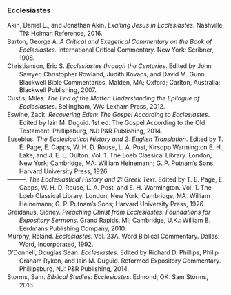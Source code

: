 ### Ecclesiastes

<div class="csl-bib-body" style="line-height: 1.35; margin-left: 2em; text-indent:-2em;">
  <div class="csl-entry">Akin, Daniel L., and Jonathan Akin. <i>Exalting Jesus in Ecclesiastes</i>. Nashville, TN: Holman Reference, 2016.</div>
  <span class="Z3988" title="url_ver=Z39.88-2004&amp;ctx_ver=Z39.88-2004&amp;rfr_id=info%3Asid%2Fzotero.org%3A2&amp;rft_val_fmt=info%3Aofi%2Ffmt%3Akev%3Amtx%3Abook&amp;rft.genre=book&amp;rft.btitle=Exalting%20Jesus%20in%20Ecclesiastes&amp;rft.place=Nashville%2C%20TN&amp;rft.publisher=Holman%20Reference&amp;rft.aufirst=Daniel%20L.&amp;rft.aulast=Akin&amp;rft.au=Daniel%20L.%20Akin&amp;rft.au=Jonathan%20Akin&amp;rft.date=2016"></span>
  <div class="csl-entry">Barton, George A. <i>A Critical and Exegetical Commentary on the Book of Ecclesiastes.</i> International Critical Commentary. New York: Scribner, 1908.</div>
  <span class="Z3988" title="url_ver=Z39.88-2004&amp;ctx_ver=Z39.88-2004&amp;rfr_id=info%3Asid%2Fzotero.org%3A2&amp;rft_val_fmt=info%3Aofi%2Ffmt%3Akev%3Amtx%3Abook&amp;rft.genre=book&amp;rft.btitle=A%20critical%20and%20exegetical%20commentary%20on%20the%20book%20of%20Ecclesiastes.&amp;rft.place=New%20York&amp;rft.publisher=Scribner&amp;rft.series=International%20Critical%20Commentary&amp;rft.aufirst=George%20A.&amp;rft.aulast=Barton&amp;rft.au=George%20A.%20Barton&amp;rft.date=1908"></span>
  <div class="csl-entry">Christianson, Eric S. <i>Ecclesiastes through the Centuries</i>. Edited by John Sawyer, Christopher Rowland, Judith Kovacs, and David M. Gunn. Blackwell Bible Commentaries. Malden, MA; Oxford; Carlton, Australia: Blackwell Publishing, 2007.</div>
  <span class="Z3988" title="url_ver=Z39.88-2004&amp;ctx_ver=Z39.88-2004&amp;rfr_id=info%3Asid%2Fzotero.org%3A2&amp;rft_val_fmt=info%3Aofi%2Ffmt%3Akev%3Amtx%3Abook&amp;rft.genre=book&amp;rft.btitle=Ecclesiastes%20through%20the%20Centuries&amp;rft.place=Malden%2C%20MA%3B%20Oxford%3B%20Carlton%2C%20Australia&amp;rft.publisher=Blackwell%20Publishing&amp;rft.series=Blackwell%20Bible%20Commentaries&amp;rft.aufirst=Eric%20S.&amp;rft.aulast=Christianson&amp;rft.au=Eric%20S.%20Christianson&amp;rft.au=John%20Sawyer&amp;rft.au=Christopher%20Rowland&amp;rft.au=Judith%20Kovacs&amp;rft.au=David%20M.%20Gunn&amp;rft.date=2007"></span>
  <div class="csl-entry">Custis, Miles. <i>The End of the Matter: Understanding the Epilogue of Ecclesiastes</i>. Bellingham, WA: Lexham Press, 2012.</div>
  <span class="Z3988" title="url_ver=Z39.88-2004&amp;ctx_ver=Z39.88-2004&amp;rfr_id=info%3Asid%2Fzotero.org%3A2&amp;rft_val_fmt=info%3Aofi%2Ffmt%3Akev%3Amtx%3Abook&amp;rft.genre=book&amp;rft.btitle=The%20End%20of%20the%20Matter%3A%20Understanding%20the%20Epilogue%20of%20Ecclesiastes&amp;rft.place=Bellingham%2C%20WA&amp;rft.publisher=Lexham%20Press&amp;rft.aufirst=Miles&amp;rft.aulast=Custis&amp;rft.au=Miles%20Custis&amp;rft.date=2012"></span>
  <div class="csl-entry">Eswine, Zack. <i>Recovering Eden: The Gospel According to Ecclesiastes</i>. Edited by Iain M. Duguid. 1st ed. The Gospel According to the Old Testament. Phillipsburg, NJ: P&amp;R Publishing, 2014.</div>
  <span class="Z3988" title="url_ver=Z39.88-2004&amp;ctx_ver=Z39.88-2004&amp;rfr_id=info%3Asid%2Fzotero.org%3A2&amp;rft_val_fmt=info%3Aofi%2Ffmt%3Akev%3Amtx%3Abook&amp;rft.genre=book&amp;rft.btitle=Recovering%20Eden%3A%20The%20Gospel%20according%20to%20Ecclesiastes&amp;rft.place=Phillipsburg%2C%20NJ&amp;rft.publisher=P%26R%20Publishing&amp;rft.edition=1st%20ed.&amp;rft.series=The%20Gospel%20according%20to%20the%20Old%20Testament&amp;rft.aufirst=Zack&amp;rft.aulast=Eswine&amp;rft.au=Zack%20Eswine&amp;rft.au=Iain%20M.%20Duguid&amp;rft.date=2014"></span>
  <div class="csl-entry">Eusebius. <i>The Ecclesiastical History and 2: English Translation</i>. Edited by T. E. Page, E. Capps, W. H. D. Rouse, L. A. Post, Kirsopp Warmington E. H., Lake, and J. E. L. Oulton. Vol. 1. The Loeb Classical Library. London; New York; Cambridge, MA: William Heinemann; G. P. Putnam’s Sons; Harvard University Press, 1926.</div>
  <span class="Z3988" title="url_ver=Z39.88-2004&amp;ctx_ver=Z39.88-2004&amp;rfr_id=info%3Asid%2Fzotero.org%3A2&amp;rft_val_fmt=info%3Aofi%2Ffmt%3Akev%3Amtx%3Abook&amp;rft.genre=book&amp;rft.btitle=The%20Ecclesiastical%20History%20and%202%3A%20English%20Translation&amp;rft.place=London%3B%20New%20York%3B%20Cambridge%2C%20MA&amp;rft.publisher=William%20Heinemann%3B%20G.%20P.%20Putnam%E2%80%99s%20Sons%3B%20Harvard%20University%20Press&amp;rft.series=The%20Loeb%20Classical%20Library&amp;rft.au=undefined&amp;rft.au=T.%20E.%20Page&amp;rft.au=E.%20Capps&amp;rft.au=W.%20H.%20D.%20Rouse&amp;rft.au=L.%20A.%20Post&amp;rft.au=Kirsopp%2C%20E.%20H.%2C%20Lake%20Warmington&amp;rft.au=J.%20E.%20L.%20Oulton&amp;rft.date=1926"></span>
  <div class="csl-entry">———. <i>The Ecclesiastical History and 2: Greek Text</i>. Edited by T. E. Page, E. Capps, W. H. D. Rouse, L. A. Post, and E. H. Warmington. Vol. 1. The Loeb Classical Library. London; New York; Cambridge, MA: William Heinemann; G. P. Putnam’s Sons; Harvard University Press, 1926.</div>
  <span class="Z3988" title="url_ver=Z39.88-2004&amp;ctx_ver=Z39.88-2004&amp;rfr_id=info%3Asid%2Fzotero.org%3A2&amp;rft_val_fmt=info%3Aofi%2Ffmt%3Akev%3Amtx%3Abook&amp;rft.genre=book&amp;rft.btitle=The%20Ecclesiastical%20History%20and%202%3A%20Greek%20Text&amp;rft.place=London%3B%20New%20York%3B%20Cambridge%2C%20MA&amp;rft.publisher=William%20Heinemann%3B%20G.%20P.%20Putnam%E2%80%99s%20Sons%3B%20Harvard%20University%20Press&amp;rft.series=The%20Loeb%20Classical%20Library&amp;rft.au=undefined&amp;rft.au=T.%20E.%20Page&amp;rft.au=E.%20Capps&amp;rft.au=W.%20H.%20D.%20Rouse&amp;rft.au=L.%20A.%20Post&amp;rft.au=E.%20H.%20Warmington&amp;rft.date=1926"></span>
  <div class="csl-entry">Greidanus, Sidney. <i>Preaching Christ from Ecclesiastes: Foundations for Expository Sermons</i>. Grand Rapids, MI; Cambridge, U.K.: William B. Eerdmans Publishing Company, 2010.</div>
  <span class="Z3988" title="url_ver=Z39.88-2004&amp;ctx_ver=Z39.88-2004&amp;rfr_id=info%3Asid%2Fzotero.org%3A2&amp;rft_val_fmt=info%3Aofi%2Ffmt%3Akev%3Amtx%3Abook&amp;rft.genre=book&amp;rft.btitle=Preaching%20Christ%20from%20Ecclesiastes%3A%20Foundations%20for%20Expository%20Sermons&amp;rft.place=Grand%20Rapids%2C%20MI%3B%20Cambridge%2C%20U.K.&amp;rft.publisher=William%20B.%20Eerdmans%20Publishing%20Company&amp;rft.aufirst=Sidney&amp;rft.aulast=Greidanus&amp;rft.au=Sidney%20Greidanus&amp;rft.date=2010"></span>
  <div class="csl-entry">Murphy, Roland. <i>Ecclesiastes</i>. Vol. 23A. Word Biblical Commentary. Dallas: Word, Incorporated, 1992.</div>
  <span class="Z3988" title="url_ver=Z39.88-2004&amp;ctx_ver=Z39.88-2004&amp;rfr_id=info%3Asid%2Fzotero.org%3A2&amp;rft_val_fmt=info%3Aofi%2Ffmt%3Akev%3Amtx%3Abook&amp;rft.genre=book&amp;rft.btitle=Ecclesiastes&amp;rft.place=Dallas&amp;rft.publisher=Word%2C%20Incorporated&amp;rft.series=Word%20Biblical%20Commentary&amp;rft.aufirst=Roland&amp;rft.aulast=Murphy&amp;rft.au=Roland%20Murphy&amp;rft.date=1992"></span>
  <div class="csl-entry">O’Donnell, Douglas Sean. <i>Ecclesiastes</i>. Edited by Richard D. Phillips, Philip Graham Ryken, and Iain M. Duguid. Reformed Expository Commentary. Phillipsburg, NJ: P&amp;R Publishing, 2014.</div>
  <span class="Z3988" title="url_ver=Z39.88-2004&amp;ctx_ver=Z39.88-2004&amp;rfr_id=info%3Asid%2Fzotero.org%3A2&amp;rft_val_fmt=info%3Aofi%2Ffmt%3Akev%3Amtx%3Abook&amp;rft.genre=book&amp;rft.btitle=Ecclesiastes&amp;rft.place=Phillipsburg%2C%20NJ&amp;rft.publisher=P%26R%20Publishing&amp;rft.series=Reformed%20Expository%20Commentary&amp;rft.aufirst=Douglas%20Sean&amp;rft.aulast=O%E2%80%99Donnell&amp;rft.au=Douglas%20Sean%20O%E2%80%99Donnell&amp;rft.au=Richard%20D.%20Phillips&amp;rft.au=Philip%20Graham%20Ryken&amp;rft.au=Iain%20M.%20Duguid&amp;rft.date=2014"></span>
  <div class="csl-entry">Storms, Sam. <i>Biblical Studies: Ecclesiastes</i>. Edmond, OK: Sam Storms, 2016.</div>
  <span class="Z3988" title="url_ver=Z39.88-2004&amp;ctx_ver=Z39.88-2004&amp;rfr_id=info%3Asid%2Fzotero.org%3A2&amp;rft_val_fmt=info%3Aofi%2Ffmt%3Akev%3Amtx%3Abook&amp;rft.genre=book&amp;rft.btitle=Biblical%20Studies%3A%20Ecclesiastes&amp;rft.place=Edmond%2C%20OK&amp;rft.publisher=Sam%20Storms&amp;rft.aufirst=Sam&amp;rft.aulast=Storms&amp;rft.au=Sam%20Storms&amp;rft.date=2016"></span>
</div>